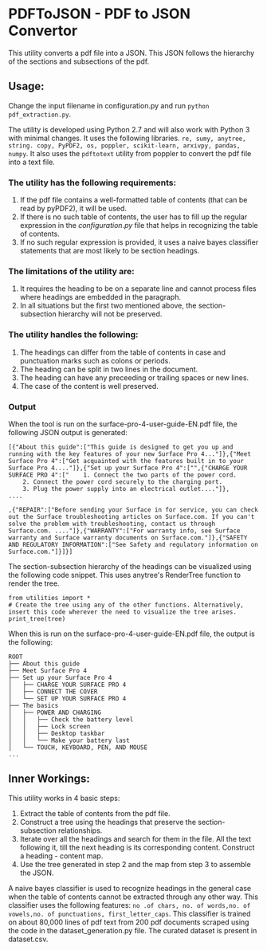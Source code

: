 # PDFToJSON - PDF to JSON Convertor

This utility converts a pdf file into a JSON. This JSON follows the hierarchy of the sections and subsections of the pdf.

## Usage:

Change the input filename in configuration.py and run `python pdf_extraction.py`.

The utility is developed using Python 2.7 and will also work with Python 3 with minimal changes. It uses the following libraries.
`re, sumy, anytree, string. copy, PyPDF2, os, poppler, scikit-learn, arxivpy, pandas, numpy`. It also uses the `pdftotext` utility from poppler to convert the pdf file into a text file.

### The utility has the following requirements:
1. If the pdf file contains a well-formatted table of contents (that can be read by pyPDF2), it will be used.
2. If there is no such table of contents, the user has to fill up the regular expression in the *configuration.py* file that helps in recognizing the table of contents.
3. If no such regular expression is provided, it uses a naive bayes classifier statements that are most likely to be section headings. 

### The limitations of the utility are:
1. It requires the heading to be on a separate line and cannot process files where headings are embedded in the paragraph.
2. In all situations but the first two mentioned above, the section-subsection hierarchy will not be preserved.

### The utility handles the following:
1. The headings can differ from the table of contents in case and punctuation marks such as colons or periods.
2. The heading can be split in two lines in the document.
3. The heading can have any preceeding or trailing spaces or new lines.
4. The case of the content is well preserved.

### Output

When the tool is run on the surface-pro-4-user-guide-EN.pdf file, the following JSON output is generated:

```
[{"About this guide":["This guide is designed to get you up and running with the key features of your new Surface Pro 4..."]},{"Meet Surface Pro 4":["Get acquainted with the features built in to your Surface Pro 4...."]},{"Set up your Surface Pro 4":["",{"CHARGE YOUR SURFACE PRO 4":["    1. Connect the two parts of the power cord.
    2. Connect the power cord securely to the charging port.
    3. Plug the power supply into an electrical outlet...."]},
....

,{"REPAIR":["Before sending your Surface in for service, you can check out the Surface troubleshooting articles on Surface.com. If you can't solve the problem with troubleshooting, contact us through Surface.com. ...."]},{"WARRANTY":["For warranty info, see Surface warranty and Surface warranty documents on Surface.com."]},{"SAFETY AND REGULATORY INFORMATION":["See Safety and regulatory information on Surface.com."]}]}]
```

The section-subsection hierarchy of the headings can be visualized using the following code snippet. This uses anytree's RenderTree function to render the tree.

```
from utilities import *
# Create the tree using any of the other functions. Alternatively, insert this code wherever the need to visualize the tree arises.
print_tree(tree)
```

When this is run on the surface-pro-4-user-guide-EN.pdf file, the output is the following:

```
ROOT
├── About this guide
├── Meet Surface Pro 4
├── Set up your Surface Pro 4
│   ├── CHARGE YOUR SURFACE PRO 4
│   ├── CONNECT THE COVER
│   └── SET UP YOUR SURFACE PRO 4
├── The basics
│   ├── POWER AND CHARGING
│   │   ├── Check the battery level
│   │   ├── Lock screen
│   │   ├── Desktop taskbar
│   │   └── Make your battery last
│   └── TOUCH, KEYBOARD, PEN, AND MOUSE
...
```

## Inner Workings:

This utility works in 4 basic steps:
1. Extract the table of contents from the pdf file.
2. Construct a tree using the headings that preserve the section-subsection relationships.
3. Iterate over all the headings and search for them in the file. All the text following it, till the next heading is its corresponding content. Construct a heading - content map.
4. Use the tree generated in step 2 and the map from step 3 to assemble the JSON.

A naive bayes classifier is used to recognize headings in the general case when the table of contents cannot be extracted through any other way. This classifier uses the following features: `no .of chars, no. of words,no. of vowels,no. of punctuations, first_letter_caps`. This classifier is trained on about 80,000 lines of pdf text from 200 pdf documents scraped using the code in the dataset_generation.py file. The curated dataset is present in dataset.csv.
